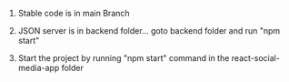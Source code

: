 1. Stable code is in main Branch

2. JSON server is in backend folder... goto backend folder and run "npm start"

3. Start the project by running "npm start" command in the react-social-media-app folder
